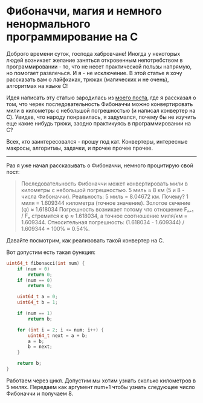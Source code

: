 # Фибоначчи, магия и немного ненормального программирование на C
Доброго времени суток, господа хабровчане! Иногда у некоторых людей возникает желание заняться откровенным непотребством в программировании - то, что не несет практической пользы напрямую, но помогает развлечься. И я - не исключение. В этой статье я хочу рассказать вам о лайфхаках, трюках (магических и не очень), алгоритмах на языке C!

Идея написать эту статью зародилась из [моего поста](https://habr.com/ru/post/929236/), где я рассказал о том, что черех последовательность Фибоначчи можно конвертировать мили в километры с небольшой погрешностью (и написал конвертер на C). Увидев, что народу понравилась, я задумался, почему бы не изучить еще какие нибудь трюки, заодно практикуясь в программировании на C?

Всех, кто заинтересовался - прошу под кат. Конвертеры, интересные макросы, алгоритмы, задачки, и прочее прочее прочее.

---

Раз я уже начал рассказывать о Фибоначчи, немного процитирую свой пост:

 > Последовательность Фибоначчи может конвертировать мили в километры с небольшой погрешностью. 5 миль ≈ 8 км (5 и 8 - числа Фибоначчи). Реальность: 5 миль = 8.04672 км.
 > Почему? 1 миля = 1.609344 километра (точное значение). Золотое сечение (φ) ≈ 1.618034
 > Погрешность возникает потому что отношение Fₙ₊₁ / Fₙ стремится к φ ≈ 1.618034, а точное соотношение миля/км = 1.609344.
 > Относительная погрешность: (1.618034 - 1.609344) / 1.609344 * 100% ≈ 0.54%.

Давайте посмотрим, как реализовать такой конвертер на C.

Вот допустим есть такая функция:

```c
uint64_t fibonacci(int num) {
    if (num < 0)
        return 0;
    if (num == 0)
        return 0;

    uint64_t a = 0;
    uint64_t b = 1;

    if (num == 1)
        return b;

    for (int i = 2; i <= num; i++) {
        uint64_t next = a + b;
        a = b;
        b = next;
    }

    return b;
}
```

Работаем через цикл. Допустим мы хотим узнать сколько километров в 5 милях. Передаем как аргумент num+1 чтобы узнать следующее число Фибоначчи и получаем 8.
